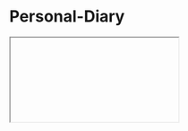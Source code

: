 # Personal-Diary

<iframe>https://stackoverflow.com/questions/54916136/how-do-you-embed-an-iframe-into-markdown</iframe>
